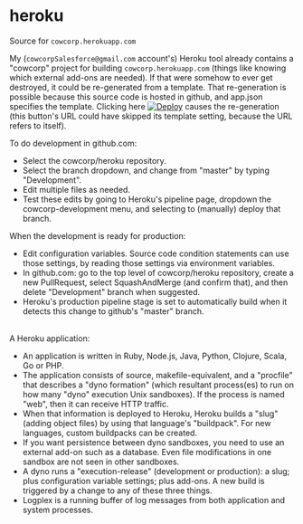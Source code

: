 # heroku
<p>Source for <nobr><code>cowcorp.herokuapp.com</code></nobr></p>
<p>
My <nobr>(<code>cowcorpSalesforce@gmail.com</code> account's) Heroku</nobr> tool already contains a "cowcorp" project for building <nobr><code>cowcorp.herokuapp.com</code></nobr> (things like knowing which external add-ons are needed).
If that were somehow to ever get destroyed, it could be re-generated from a template.
That re-generation is possible because this source code is hosted in github, and app.json specifies the template.
Clicking here <a href="https://heroku.com/deploy?template=https://github.com/cowcorp/heroku"><img src="https://www.herokucdn.com/deploy/button.svg" alt="Deploy"></a> causes the re-generation (this button's URL could have skipped its template setting, because the URL refers to itself).
</p>
<p>To do development in github.com:<ul>
<li>Select the cowcorp/heroku repository.</li>
<li>Select the branch dropdown, and change from "master" by typing "Development".</li>
<li>Edit multiple files as needed.</li>
<li>Test these edits by going to Heroku's pipeline page, dropdown the cowcorp-development menu, and selecting to (manually) deploy that branch.</li></ul></p>
<p>When the development is ready for production:<ul>
<li>Edit configuration variables. Source code condition statements can use those settings, by reading those settings via environment variables.</li>
<li>In github.com: go to the top level of cowcorp/heroku repository, create a new PullRequest, select SquashAndMerge (and confirm that), and then delete "Development" branch when suggested.</li>
<li>Heroku's production pipeline stage is set to automatically build when it detects this change to github's "master" branch.</li></ul></p>
<br>
A Heroku application:<br><ul>
<li>An application is written in Ruby, Node.js, Java, Python, Clojure, Scala, Go or PHP.</li>
<li>The application consists of source, makefile-equivalent, and a "procfile" that describes a "dyno formation" (which resultant process(es) to run on how many "dyno" execution Unix sandboxes). If the process is named "web", then it can receive HTTP traffic.</li>
<li>When that information is deployed to Heroku, Heroku builds a "slug" (adding object files) by using that language's "buildpack". For new languages, custom buildpacks can be created.</li>
<li>If you want persistence between dyno sandboxes, you need to use an external add-on such as a database. Even file modifications in one sandbox are not seen in other sandboxes.</li>
<li>A dyno runs a "execution-release" (development or production): a slug; plus configuration variable settings; plus add-ons. A new build is triggered by a change to any of these three things.</li>
<li>Logplex is a running buffer of log messages from both application and system processes.</li></ul>
